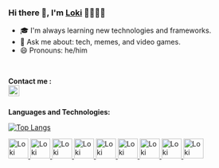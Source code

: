 
### Hi there 👋, I'm [Loki](https://github.com/wbLoki) 👩‍💻🇲🇦


- 🎓 I'm always learning new technologies and frameworks. 
- 💬 Ask me about: tech, memes, and video games.
- 😄 Pronouns: he/him

<br/>

**Contact me :** 
<br/>
<a href="mailto:wailbouymaj@gmail.com">
  <img align="left" alt="Loki's Email" width="22px" src="https://img.icons8.com/color/48/000000/gmail-new.png"/>
</a>
 

<br />


**Languages and Technologies:**
<br/>


[![Top Langs](https://github-readme-stats.vercel.app/api/top-langs/?username=wbLoki)](https://github.com/wbLoki/github-readme-stats)
        </h3>
<p float="left">
 <a href="https://en.wikipedia.org/wiki/HTML">
<img alt="Loki" src="https://devstickers.com/assets/img/pro/iqm9.png" width="40">
 </a>
 <a href="https://en.wikipedia.org/wiki/CCS3">
<img alt="Loki" src="https://devstickers.com/assets/img/pro/8pnd.png" width="40">
  </a>
 <a href="https://en.wikipedia.org/wiki/JavaScript">
<img alt="Loki" src="https://devstickers.com/assets/img/pro/i4eg.png" width="40">
  </a>
 <a href="https://reactjs.org/">
<img alt="Loki" src="https://devstickers.com/assets/img/pro/z392.png" width="40">
  </a>
 <a href="https://nodejs.org/en/">
<img alt="Loki" src="https://devstickers.com/assets/img/pro/iuw5.png" width="40">
  </a>
 <!-- <a href="https://www.typescriptlang.org">
<img alt="Loki" src="https://devstickers.com/assets/img/pro/tzgi.png" width="40">
  </a> -->
  <a href="https://git-scm.com/">
<img alt="Loki" src="https://devstickers.com/assets/img/pro/apiv.png" width="40">
  </a> 
 <a href="https://code.visualstudio.com/">
<img alt="Loki" src="https://devstickers.com/assets/img/pro/saxu.png" width="40">
  </a>


<a href="https://www.adobe.com/products/photoshop.html">
<img alt="Loki" src="https://devstickers.com/assets/img/pro/k176.png" width="40">
  </a>
 <a href="https://www.adobe.com/products/illustrator.html">
<img alt="Loki" src="https://devstickers.com/assets/img/pro/y4b0.png" width="40">
  </a>
</p>

<!--
##
<a href="">
💬 Find me [elsewhere on the internet]().</a>
-->

<!--

- 🔭 I’m currently working on ...
- 🌱 I’m currently learning ...
- 👯 I’m looking to collaborate on ...
- 🤔 I’m looking for help with ...
- 💬 Ask me about ...
- 📫 How to reach me: ...
- 😄 Pronouns: ...
- ⚡ Fun fact: ...
-->
